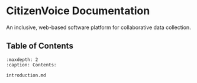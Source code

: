 # CitizenVoice Documentation

An inclusive, web-based software platform for collaborative data collection.

## Table of Contents

```{toctree}
:maxdepth: 2
:caption: Contents:

introduction.md
